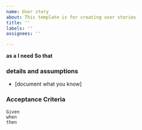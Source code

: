 ```yaml
---
name: User story
about: This template is for creating user stories
title: ''
labels: ''
assignees: ''

---
```


**as a**
**I need**
**So that**

### details and assumptions
* [document what you know]

### Acceptance Criteria

``` gherkin
Given 
when
then
```
